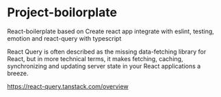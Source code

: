 # Project-boilorplate

React-boilerplate based on Create react app integrate with eslint, testing, emotion and react-query with typescript

React Query is often described as the missing data-fetching library for React, but in more technical terms, it makes fetching, caching, synchronizing and updating server state in your React applications a breeze.

https://react-query.tanstack.com/overview
